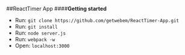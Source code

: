 ##ReactTimer App
####**Getting started**

 - Run: `git clone https://github.com/getwebem/ReactTimer-App.git`
 - Run:  `git install`
 - Run:  `node server.js`
 - Run:  `webpack -w`
 - Open:  `localhost:3000`
 
